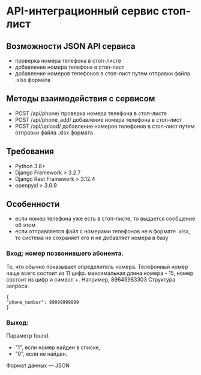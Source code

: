 # API-интеграционный сервис стоп-лист

## Возможности JSON API сервиса
- проверка номера телефона в стоп-листе
- добавление номера телефона в стоп-лист
- добавление номеров телефонов в стоп-лист путем отправки файла .xlsx формата

## Методы взаимодействия с сервисом
- POST /api/phone/ проверка номера телефона в стоп-листе
- POST /api/phone_add/ добавление номера телефона в стоп-лист
- POST /api/upload/ добавление номеров телефонов в стоп-лист путем отправки файла .xlsx формата

## Требования
- Python 3.8+
- Django Framework > 3.2.7
- Django Rest Framework > 3.12.4
- openpyxl > 3.0.9

## Особенности
- если номер телефона уже есть в стоп-листе, то выдается сообщение об этом
- если отправляется файл с номерами телефонов не в формате .xlsx, то система не сохраняет его и не добавляет номера в базу

### Вход: номер позвонившего абонента.
 
То, что обычно показывает определитель номера.
Телефонный номер чаще всего состоит из 11 цифр.
максимальная длина номера - 15, номер состоит из цифр и символ +.  Например, 89645983303
Структура запроса: 
``` 
{
"phone_number": 89999999999
}

```
 
### Выход:
Параметр found.
- "1", если номер найден в списке,
- "0", если не найден.
 
Формат данных — JSON
